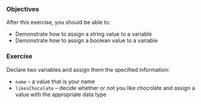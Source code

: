 <!--{ ids:[133], language:'JavaScript', type:'workshop', order: 8, name:'Variables II', description:'Variables can store any type of data' }-->

### Objectives

After this exercise, you should be able to:

- Demonstrate how to assign a string value to a variable
- Demonstrate how to assign a boolean value to a variable

### Exercise

Declare two variables and assign them the specified information:

- `name` – a value that is your name
- `likesChocolate` – decide whether or not you like chocolate and assign a value with the appropriate data type

